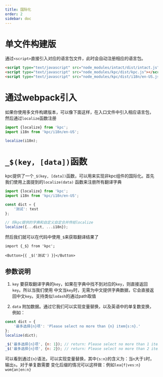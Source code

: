 ```yaml
---
title: 国际化
order: 2
sidebar: doc
---
```


# 单文件构建版

通过`<script>`直接引入对应的语言包文件，此时会自动注册相应的语言包。

```html
<script type="text/javascript" src="node_modules/intact/dist/intact.js"></script>
<script type="text/javascript" src="node_modules/kpc/dist/kpc.js"></script>
<script type="text/javascript" src="node_modules/kpc/dist/i18n/en-US.js"></script>
```

# 通过webpack引入

如果你使用多文件构建版本，可以像下面这样，在入口文件中引入相应语言包，
然后通过`localize`函数注册

```js
import {localize} from 'kpc';
import i18n from 'kpc/i18n/en-US';

localize(i18n);
```

# `_$(key, [data])`函数

kpc提供了一个`_$(key, [data])`函数，可以用来实现非kpc组件的国际化。首先我们使用上面提到的`localize(data)`
函数来注册所有翻译字典

```js
import {localize} from 'kpc';
import i18n from 'kpc/i18n/en-US';

const dict = {
    '测试': test
};

// 将kpc提供的字典和自定义自定合并传给localize
localize({...dict, ...i18n});
```

然后我们就可以在代码中使用`_$`来获取翻译结果了

```vdt
import {_$} from 'kpc';

<Button>{{ _$('测试') }}</Button>
```

## 参数说明

1. `key` 要获取翻译字典的`key`，如果在字典中找不到对应的`key`，则直接返回`key`。所以当我们使用
中文当`key`时，无需为中文提供字典数据，它会直接返回中文`key`。支持类似`lodash`的通过path取值

2. `data` 附加数据。通过它我们可以实现变量替换，以及英语中的单复数变换，例如：

```js
const dict = {
    '最多选择{n}项': 'Please select no more than {n} item{s:n}.'
};
localize(dict);

_$('最多选择{n}项', {n: 1}); // return: Please select no more than 1 item.
_$('最多选择{n}项', {n: 2}); // return: Please select no more than 2 items.
```

可以看到通过`{n}`语法，可以实现变量替换，其中`{s:n}`的含义为：当`n`大于`1`时，输出`s`。对于单复数需要
变化后缀的情况可以这样做：例如`lea{f|ves:n}` `wom{an|en:n}`

